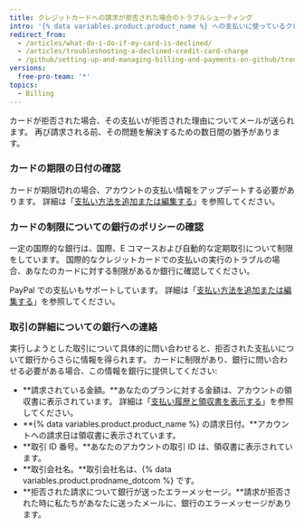 ```yaml
---
title: クレジットカードへの請求が拒否された場合のトラブルシューティング
intro: '{% data variables.product.product_name %} への支払いに使っているクレジットカードが拒否された場合、支払いが行われるように、そして、自分のアカウントから締め出されなくするための、いくつかのステップがあります。'
redirect_from:
  - /articles/what-do-i-do-if-my-card-is-declined/
  - /articles/troubleshooting-a-declined-credit-card-charge
  - /github/setting-up-and-managing-billing-and-payments-on-github/troubleshooting-a-declined-credit-card-charge
versions:
  free-pro-team: '*'
topics:
  - Billing
---
```

カードが拒否された場合、その支払いが拒否された理由についてメールが送られます。 再び請求される前、その問題を解決するための数日間の猶予があります。

### カードの期限の日付の確認

カードが期限切れの場合、アカウントの支払い情報をアップデートする必要があります。 詳細は「[支払い方法を追加または編集する](/articles/adding-or-editing-a-payment-method)」を参照してください。

### カードの制限についての銀行のポリシーの確認

一定の国際的な銀行は、国際、E コマースおよび自動的な定期取引について制限をしています。 国際的なクレジットカードでの支払いの実行のトラブルの場合、あなたのカードに対する制限があるか銀行に確認してください。

PayPal での支払いもサポートしています。 詳細は「[支払い方法を追加または編集する](/articles/adding-or-editing-a-payment-method)」を参照してください。

### 取引の詳細についての銀行への連絡

実行しようとした取引について具体的に問い合わせると、拒否された支払いについて銀行からさらに情報を得られます。 カードに制限があり、銀行に問い合わせる必要がある場合、この情報を銀行に提供してください:

- **請求されている金額。**あなたのプランに対する金額は、アカウントの領収書に表示されています。 詳細は「[支払い履歴と領収書を表示する](/articles/viewing-your-payment-history-and-receipts)」を参照してください。
- **{% data variables.product.product_name %} の請求日付。**アカウントへの請求日は領収書に表示されています。
- **取引 ID 番号。**あなたのアカウントの取引 ID は、領収書に表示されています。
- **取引会社名。**取引会社名は、{% data variables.product.prodname_dotcom %} です。
- **拒否された請求について銀行が送ったエラーメッセージ。**請求が拒否された時に私たちがあなたに送ったメールに、銀行のエラーメッセージがあります。
